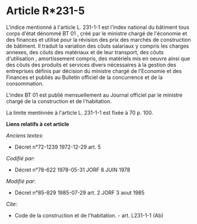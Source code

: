 # Article R*231-5

L'indice mentionné à l'article L. 231-1-1 est l'index national du bâtiment tous corps d'état dénommé BT 01 , créé par le
ministre chargé de l'économie et des finances et utilisé pour la révision des prix des marchés de construction de bâtiment.
Il traduit la variation des côuts salariaux y compris les charges annexes, des côuts des matériaux et de leur transport, des
côuts d'utilisation , amortissement compris, des matériels mis en oeuvre ainsi que des côuts des produits et services divers
nécessaires à la gestion  des entreprises définis par décision du ministre chargé de l'Economie et des Finances et publiés au
Bulletin officiel de la concurrence et de la consommation.

L'index BT 01 est publié mensuellement au Journal officiel par le ministre chargé de la construction et de l'habitation.

La limite mentinnée à l'article L. 231-1-1 est fixée à 70 p.  100.

**Liens relatifs à cet article**

_Anciens textes_:

  - Décret n°72-1239 1972-12-29 art. 5

_Codifié par_:

  - Décret n°78-622 1978-05-31 JORF 8 JUIN 1978

_Modifié par_:

  - Décret n°85-829 1985-07-29 art. 2 JORF 3 aout 1985

_Cite_:

  - Code de la construction et de l'habitation. - art. L231-1-1 (Ab)
